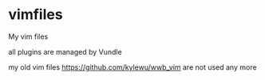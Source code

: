 vimfiles
========

My vim files

all plugins are managed by Vundle

my old vim files https://github.com/kylewu/wwb_vim are not used any more
